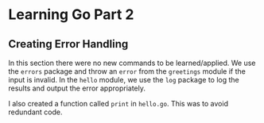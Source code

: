 # Learning Go Part 2

## Creating Error Handling

In this section there were no new commands to be learned/applied. We use the `errors` package and throw an `error` from the `greetings` module if the input is invalid. In the `hello` module, we use the `log` package to log the results and output the error appropriately.

I also created a function called `print` in `hello.go`. This was to avoid redundant code.